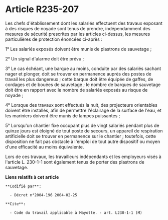 # Article R235-207

Les chefs d'établissement dont les salariés effectuent des travaux exposant à des risques de noyade sont tenus de prendre,
indépendamment des mesures de sécurité prescrites par les articles ci-dessus, les mesures particulières de protection
énoncées ci-après :

1° Les salariés exposés doivent être munis de plastrons de sauvetage ;

2° Un signal d'alarme doit être prévu ;

3° Le cas échéant, une barque au moins, conduite par des salariés sachant nager et plonger, doit se trouver en permanence
auprès des postes de travail les plus dangereux ; cette barque doit être équipée de gaffes, de cordages et de bouées de
sauvetage ; le nombre de barques de sauvetage doit être en rapport avec le nombre de salariés exposés au risque de noyade ;

4° Lorsque des travaux sont effectués la nuit, des projecteurs orientables doivent être installés, afin de permettre
l'éclairage de la surface de l'eau, et les mariniers doivent être munis de lampes puissantes ;

5° Lorsqu'un chantier fixe occupant plus de vingt salariés pendant plus de quinze jours est éloigné de tout poste de secours,
un appareil de respiration artificielle doit se trouver en permanence sur le chantier ; toutefois, cette disposition ne fait
pas obstacle à l'emploi de tout autre dispositif ou moyen d'une efficacité au moins équivalente.

Lors de ces travaux, les travailleurs indépendants et les employeurs visés à l'article L. 230-1-1 sont également tenus de
porter des plastrons de sauvetage.

**Liens relatifs à cet article**

	**Codifié par**:

	  - Décret n°2004-196 2004-02-25

	**Cite**:

	  - Code du travail applicable à Mayotte. - art. L230-1-1 (M)
